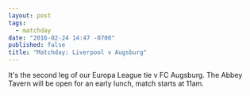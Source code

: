 ```yaml
---
layout: post
tags: 
  - matchday
date: "2016-02-24 14:47 -0700"
published: false
title: "Matchday: Liverpool v Augsburg"
---
```


It's the second leg of our Europa League tie v FC Augsburg. The Abbey Tavern will be open for an early lunch, match starts at 11am.

